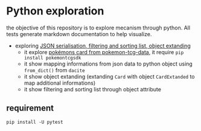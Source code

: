 # Python exploration
the objective of this repository is to explore mecanism through python.
All tests generate markdown documentation to help visualize.

* exploring [JSON serialisation, filtering and sorting list, object extanding](documentation/test_json_pokemon-tcg-sdk-python.md)
  * it explore [pokémons card from pokemon-tcg-data](https://github.com/PokemonTCG/pokemon-tcg-data), it require `pip install pokemontcgsdk`
  * it show mapping informations from json data to python object using `from_dict()` from `dacite`
  * it show object extanding (extanding `Card` with object `CardExtanded` to map additional informations)
  * it show filtering and sorting list through object attribute



## requirement
`pip install -U pytest`